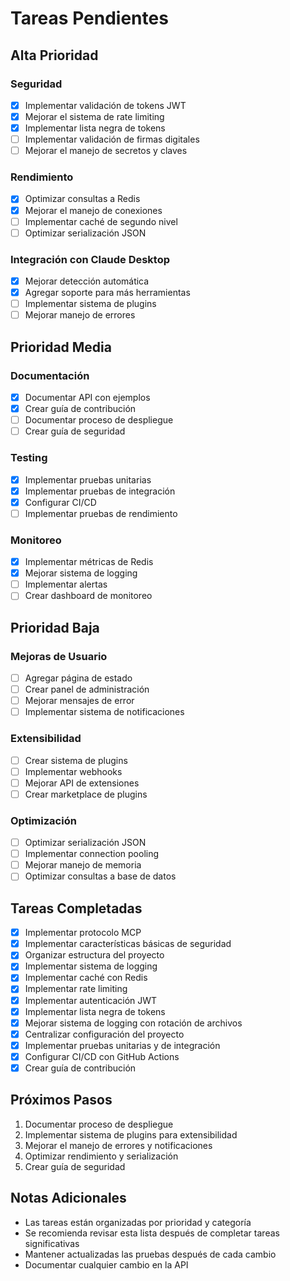 # Tareas Pendientes

## Alta Prioridad

### Seguridad
- [x] Implementar validación de tokens JWT
- [x] Mejorar el sistema de rate limiting
- [x] Implementar lista negra de tokens
- [ ] Implementar validación de firmas digitales
- [ ] Mejorar el manejo de secretos y claves

### Rendimiento
- [x] Optimizar consultas a Redis
- [x] Mejorar el manejo de conexiones
- [ ] Implementar caché de segundo nivel
- [ ] Optimizar serialización JSON

### Integración con Claude Desktop
- [x] Mejorar detección automática
- [x] Agregar soporte para más herramientas
- [ ] Implementar sistema de plugins
- [ ] Mejorar manejo de errores

## Prioridad Media

### Documentación
- [x] Documentar API con ejemplos
- [x] Crear guía de contribución
- [ ] Documentar proceso de despliegue
- [ ] Crear guía de seguridad

### Testing
- [x] Implementar pruebas unitarias
- [x] Implementar pruebas de integración
- [x] Configurar CI/CD
- [ ] Implementar pruebas de rendimiento

### Monitoreo
- [x] Implementar métricas de Redis
- [x] Mejorar sistema de logging
- [ ] Implementar alertas
- [ ] Crear dashboard de monitoreo

## Prioridad Baja

### Mejoras de Usuario
- [ ] Agregar página de estado
- [ ] Crear panel de administración
- [ ] Mejorar mensajes de error
- [ ] Implementar sistema de notificaciones

### Extensibilidad
- [ ] Crear sistema de plugins
- [ ] Implementar webhooks
- [ ] Mejorar API de extensiones
- [ ] Crear marketplace de plugins

### Optimización
- [ ] Optimizar serialización JSON
- [ ] Implementar connection pooling
- [ ] Mejorar manejo de memoria
- [ ] Optimizar consultas a base de datos

## Tareas Completadas
- [x] Implementar protocolo MCP
- [x] Implementar características básicas de seguridad
- [x] Organizar estructura del proyecto
- [x] Implementar sistema de logging
- [x] Implementar caché con Redis
- [x] Implementar rate limiting
- [x] Implementar autenticación JWT
- [x] Implementar lista negra de tokens
- [x] Mejorar sistema de logging con rotación de archivos
- [x] Centralizar configuración del proyecto
- [x] Implementar pruebas unitarias y de integración
- [x] Configurar CI/CD con GitHub Actions
- [x] Crear guía de contribución

## Próximos Pasos
1. Documentar proceso de despliegue
2. Implementar sistema de plugins para extensibilidad
3. Mejorar el manejo de errores y notificaciones
4. Optimizar rendimiento y serialización
5. Crear guía de seguridad

## Notas Adicionales
- Las tareas están organizadas por prioridad y categoría
- Se recomienda revisar esta lista después de completar tareas significativas
- Mantener actualizadas las pruebas después de cada cambio
- Documentar cualquier cambio en la API 